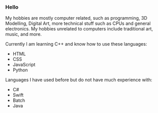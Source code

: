### Hello
My hobbies are mostly computer related, such as programming, 3D Modelling, Digital Art, more technical stuff such as CPUs and general electronics. My hobbies unrelated to computers include traditional art, music, and more.

Currently I am learning C++ and know how to use these languages:
- HTML
- CSS
- JavaScript
- Python

Languages I have used before but do not have much experience with:
- C#
- Swift
- Batch
- Java
